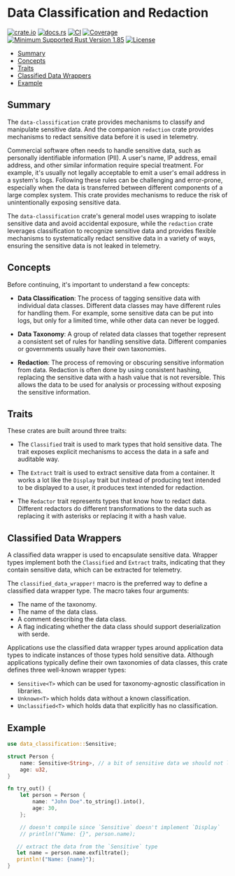 # Data Classification and Redaction

[![crate.io](https://img.shields.io/crates/v/data-classification.svg)](https://crates.io/crates/data)
[![docs.rs](https://docs.rs/data-classification/badge.svg)](https://docs.rs/data-classification)
[![CI](https://github.com/geeknoid/data-classification/workflows/main/badge.svg)](https://github.com/geeknoid/data-classification/actions)
[![Coverage](https://codecov.io/gh/geeknoid/data-classification/graph/badge.svg?token=FCUG0EL5TI)](https://codecov.io/gh/geeknoid/data-classification)
[![Minimum Supported Rust Version 1.85](https://img.shields.io/badge/MSRV-1.85-blue.svg)]()
[![License](https://img.shields.io/badge/license-MIT-blue.svg)](./LICENSE)

* [Summary](#summary)
* [Concepts](#concepts)
* [Traits](#traits)
* [Classified Data Wrappers](#classified-data-wrappers)
* [Example](#example)

## Summary

The `data-classification` crate provides mechanisms to classify and manipulate sensitive data. And the companion
`redaction` crate provides mechanisms to redact sensitive data before it is used in telemetry.

Commercial software often needs to handle sensitive data, such as personally identifiable information (PII).
A user's name, IP address, email address, and other similar information require special treatment. For
example, it's usually not legally acceptable to emit a user's email address in a system's logs.
Following these rules can be challenging and error-prone, especially when the data is
transferred between different components of a large complex system. This crate provides
mechanisms to reduce the risk of unintentionally exposing sensitive data.

The `data-classification` crate's general model uses wrapping to isolate sensitive data and avoid accidental exposure,
while the `redaction` crate leverages classification to recognize
sensitive data and provides flexible mechanisms to systematically redact sensitive data
in a variety of ways, ensuring the sensitive data is not leaked in telemetry.

## Concepts

Before continuing, it's important to understand a few concepts:

- **Data Classification**: The process of tagging sensitive data with individual data classes.
  Different data classes may have different rules for handling them. For example, some sensitive
  data can be put into logs, but only for a limited time, while other data can never be logged.

- **Data Taxonomy**: A group of related data classes that together represent a consistent set
  of rules for handling sensitive data. Different companies or governments usually have their
  own taxonomies.

- **Redaction**: The process of removing or obscuring sensitive information from data.
  Redaction is often done by using consistent hashing, replacing the sensitive data with a hash
  value that is not reversible. This allows the data to be used for analysis or processing
  without exposing the sensitive information.

## Traits

These crates are built around three traits:

* The `Classified` trait is used to mark types that hold sensitive data. The trait exposes
  explicit mechanisms to access the data in a safe and auditable way.

* The `Extract` trait is used to extract sensitive data from a container. It
  works a lot like the `Display` trait but instead of producing text
  intended to be displayed to a user, it produces text intended for redaction.

* The `Redactor` trait represents types that know how to redact data. Different redactors
  do different transformations to the data such as replacing it with asterisks or replacing it
  with a hash value.

## Classified Data Wrappers

A classified data wrapper is used to encapsulate sensitive data. Wrapper types implement both the
`Classified` and `Extract` traits, indicating that they contain sensitive data, which can be
extracted for telemetry.

The `classified_data_wrapper!` macro is the preferred way to define a classified data wrapper type. The macro takes
four arguments:

- The name of the taxonomy.
- The name of the data class.
- A comment describing the data class.
- A flag indicating whether the data class should support deserialization with serde.

Applications use the classified data wrapper types around application
data types to indicate instances of those types hold sensitive data. Although applications typically
define their own taxonomies of data classes, this crate defines three well-known wrapper types:

* `Sensitive<T>` which can be used for taxonomy-agnostic classification in libraries.
* `Unknown<T>` which holds data without a known classification.
* `Unclassified<T>` which holds data that explicitly has no classification.

## Example

```rust
use data_classification::Sensitive;

struct Person {
    name: Sensitive<String>, // a bit of sensitive data we should not leak in logs
    age: u32,
}

fn try_out() {
    let person = Person {
        name: "John Doe".to_string().into(),
        age: 30,
    };

    // doesn't compile since `Sensitive` doesn't implement `Display`
    // println!("Name: {}", person.name);

   // extract the data from the `Sensitive` type
   let name = person.name.exfiltrate();
   println!("Name: {name}");
}
```

